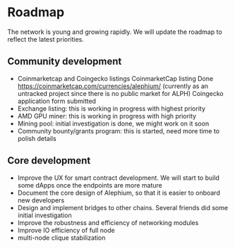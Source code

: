# Roadmap

The network is young and growing rapidly. We will update the roadmap to reflect the latest priorities.

## Community development

- Coinmarketcap and Coingecko listings
CoinmarketCap listing Done https://coinmarketcap.com/currencies/alephium/ (currently as an untracked project since there is no public market for ALPH) 
Coingecko application form submitted
- Exchange listing: this is working in progress with highest priority
- AMD GPU miner: this is working in progress with high priority
- Mining pool: initial investigation is done, we might work on it soon
- Community bounty/grants program: this is started, need more time to polish details

## Core development

- Improve the UX for smart contract development. We will start to build some dApps once the endpoints are more mature
- Document the core design of Alephium, so that it is easier to onboard new developers
- Design and implement bridges to other chains. Several friends did some initial investigation
- Improve the robustness and efficiency of networking modules
- Improve IO efficiency of full node
- multi-node clique stabilization
